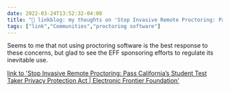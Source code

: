 ```yaml
---
date: 2022-03-24T13:52:32-04:00
title: "🔗 linkblog: my thoughts on 'Stop Invasive Remote Proctoring: Pass California’s Student Test Taker Privacy Protection Act | Electronic Frontier Foundation'"
tags: ["link","Communities","proctoring software"]
---
```

Seems to me that not using proctoring software is the best response to these concerns, but glad to see the EFF sponsoring efforts to regulate its inevitable use.
 
[link to 'Stop Invasive Remote Proctoring: Pass California’s Student Test Taker Privacy Protection Act | Electronic Frontier Foundation'](https://www.eff.org/deeplinks/2022/03/stop-invasive-remote-proctoring-pass-californias-student-test-taker-privacy)
